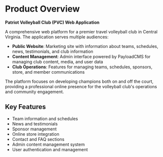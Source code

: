 # Product Overview

**Patriot Volleyball Club (PVC) Web Application**

A comprehensive web platform for a premier travel volleyball club in Central Virginia. The application serves multiple audiences:

- **Public Website**: Marketing site with information about teams, schedules, news, testimonials, and club information
- **Content Management**: Admin interface powered by PayloadCMS for managing club content, media, and user data
- **Club Operations**: Features for managing teams, schedules, sponsors, store, and member communications

The platform focuses on developing champions both on and off the court, providing a professional online presence for the volleyball club's operations and community engagement.

## Key Features

- Team information and schedules
- News and testimonials
- Sponsor management
- Online store integration
- Contact and FAQ sections
- Admin content management system
- User authentication and management
